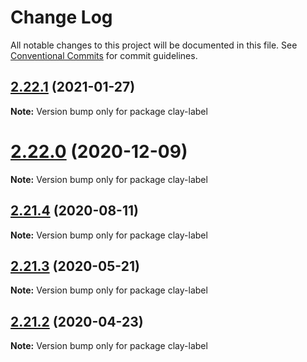 # Change Log

All notable changes to this project will be documented in this file.
See [Conventional Commits](https://conventionalcommits.org) for commit guidelines.

## [2.22.1](https://github.com/liferay/clay/tree/master/packages/clay-label/compare/v2.22.0...v2.22.1) (2021-01-27)

**Note:** Version bump only for package clay-label





# [2.22.0](https://github.com/liferay/clay/tree/master/packages/clay-label/compare/v2.21.5...v2.22.0) (2020-12-09)

**Note:** Version bump only for package clay-label





## [2.21.4](https://github.com/liferay/clay/tree/master/packages/clay-label/compare/v2.21.3...v2.21.4) (2020-08-11)

**Note:** Version bump only for package clay-label





## [2.21.3](https://github.com/liferay/clay/tree/master/packages/clay-label/compare/v2.21.2...v2.21.3) (2020-05-21)

**Note:** Version bump only for package clay-label





## [2.21.2](https://github.com/liferay/clay/tree/master/packages/clay-label/compare/v2.21.1...v2.21.2) (2020-04-23)

**Note:** Version bump only for package clay-label
